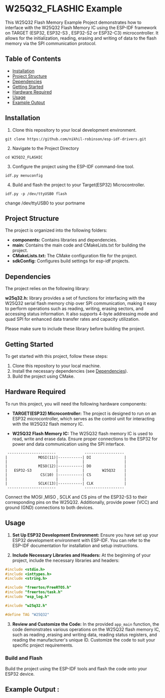 # W25Q32_FLASHIC Example

This W25Q32 Flash Memory Example Project demonstrates how to interface with the W25Q32 Flash Memory IC using the ESP-IDF framework on TARGET (ESP32, ESP32-S3 , ESP32-S2 or ESP32-C3) microcontroller. It allows for the initialization, reading, erasing and writing of data to the flash memory via the SPI communication protocol.

## Table of Contents

- [Installation](#installation)
- [Project Structure](#project-structure)
- [Dependencies](#dependencies)
- [Getting Started](#getting-started)
- [Hardware Required](#hardware-required)
- [Usage](#usage)
- [Example Output](#example-output)

## Installation 

1. Clone this repository to your local development environment.

```
git clone https://github.com/nikhil-robinson/esp-idf-drivers.git
```
2. Navigate to the Project Directory
```
cd W25Q32_FLASHIC
```
3. Configure the project using the ESP-IDF command-line tool.
```
idf.py menuconfig
```
4. Build and flash the project to your Target(ESP32) Microcontroller.

```
idf.py -p /dev/ttyUSB0 flash
```
change /dev/ttyUSB0 to your portname

## Project Structure

The project is organized into the following folders:

- **components:** Contains libraries and dependencies.
- **main:** Contains the main code and CMakeLists.txt for building the project.
- **CMakeLists.txt:** The CMake configuration file for the project.
- **sdkConfig:** Configures build settings for esp-idf projects.


## Dependencies

The project relies on the following library:

**w25q32.h:** library provides a set of functions for interfacing with the W25Q32 serial flash memory chip over SPI communication, making it easy to perform operations such as reading, writing, erasing sectors, and accessing status information. It also supports 4-byte addressing mode and quad SPI for enhanced data transfer rates and capacity utilization.

Please make sure to include these library before building the project.

## Getting Started

To get started with this project, follow these steps:

1. Clone this repository to your local machine.
2. Install the necessary dependencies (see [Dependencies](#dependencies)).
3. Build the project using CMake.

## Hardware Required

To run this project, you will need the following hardware components:

- **TARGET(ESP32) Microcontroller:** The project is designed to run on an ESP32 microcontroller, which serves as the control unit for interacting with the W25Q32 flash memory IC.

- **W25Q32 Flash Memory IC:** The W25Q32 flash memory IC is used to read, write and erase data. Ensure proper connections to the ESP32 for power and data communication using the SPI interface.

```
 ----------------------             ------------------
|              MOSI(11)|-----------| DI               |
|                      |           |                  | 
|              MISO(12)|-----------| DO               |
|   ESP32-S3           |           |        W25Q32    |
|               CS(10) |-----------| CS               |
|                      |           |                  |
|              SCLK(13)|-----------| CLK              |
 ----------------------             ------------------     
```

Connect the MOSI ,MISO , SCLK and CS pins of the ESP32-S3 to their corresponding pins on the W25Q32. Additionally, provide power (VCC) and ground (GND) connections to both devices.

## Usage


1. **Set Up ESP32 Development Environment:** Ensure you have set up your ESP32 development environment with ESP-IDF. You can refer to the ESP-IDF documentation for installation and setup instructions.

2. **Include Necessary Libraries and Headers:** At the beginning of your project, include the necessary libraries and headers:

```c
#include <stdio.h>
#include <inttypes.h>
#include <string.h>

#include "freertos/FreeRTOS.h"
#include "freertos/task.h"
#include "esp_log.h"

#include "w25q32.h"

#define TAG "W25Q32"

```

3. **Review and Customize the Code:** In the provided ```app_main``` function, the code demonstrates various operations on the W25Q32 flash memory IC, such as reading ,erasing and writing data, reading status registers, and reading the manufacturer's unique ID. Customize the code to suit your specific project requirements.

### Build and Flash

Build the project using the ESP-IDF tools and flash the code onto your ESP32 device.

## Example Output :